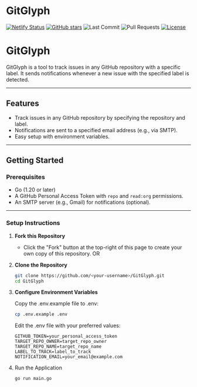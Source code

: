 # GitGlyph
[![Netlify Status](https://api.netlify.com/api/v1/badges/9ab4ddfc-9591-456e-aff5-75167167d0cf/deploy-status)](https://app.netlify.com/sites/gitglyph/deploys)
[![GitHub stars](https://img.shields.io/github/stars/Dharma-09/GitGlyph)](https://github.com/Dharma-09/GitGlyph/stargazers)
![Last Commit](https://img.shields.io/github/last-commit/Dharma-09/GitGlyph)
![Pull Requests](https://img.shields.io/github/issues-pr-raw/Dharma-09/GitGlyph)
[![License](https://img.shields.io/github/license/Dharma-09/GitGlyph)](https://github.com/Dharma-09/GitGlyph/blob/master/LICENSE)

# GitGlyph

GitGlyph is a tool to track issues in any GitHub repository with a specific label. It sends notifications whenever a new issue with the specified label is detected.

---

## Features
- Track issues in any GitHub repository by specifying the repository and label.
- Notifications are sent to a specified email address (e.g., via SMTP).
- Easy setup with environment variables.

---

## Getting Started

### Prerequisites
- Go (1.20 or later)
- A GitHub Personal Access Token with `repo` and `read:org` permissions.
- An SMTP server (e.g., Gmail) for notifications (optional).

---

### Setup Instructions

1. **Fork this Repository**
   - Click the "Fork" button at the top-right of this page to create your own copy of this repository.
OR
1. **Clone the Repository**
   ```bash
   git clone https://github.com/<your-username>/GitGlyph.git
   cd GitGlyph
   ```
2. **Configure Environment Variables**

    Copy the .env.example file to .env:
    ```bash
    cp .env.example .env
    ```
    Edit the .env file with your preferred values:
    ```plaintext
    GITHUB_TOKEN=your_personal_access_token
    TARGET_REPO_OWNER=target_repo_owner
    TARGET_REPO_NAME=target_repo_name
    LABEL_TO_TRACK=label_to_track
    NOTIFICATION_EMAIL=your_email@example.com
    ```
3. Run the Application

    ```bash
    go run main.go
    ```